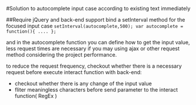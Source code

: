 #Solution to autocomplete input case according to existing text immediately

##Require jQuery and back-end support
bind a setInterval method for the focused input case 
`setInterval(autocomplete,500);
var autocomplete = function(){
	....
	};`

and in the autocomplete function you can define how to get the input value, less request times are necessary if you may using ajax or other request method considering the project performance.

to reduce the request frequency, checkout whether there is a necessary request before execute interact  function with back-end:

* checkout whether there is any change of the input value
* fliter meaningless characters before send parameter to the interact function( RegEx )